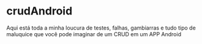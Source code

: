 # crudAndroid
Aqui está toda a minha loucura de testes, falhas, gambiarras e tudo tipo de maluquice que você pode imaginar de um CRUD em um APP Android 

